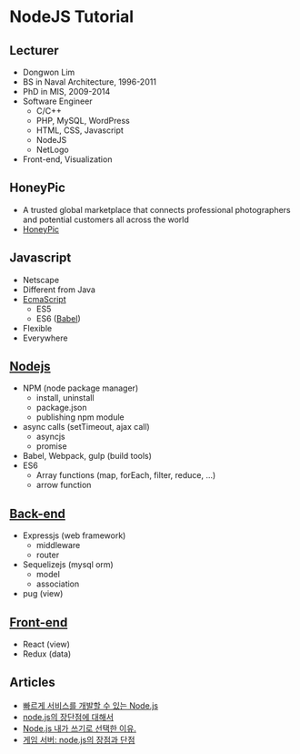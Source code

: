 # NodeJS Tutorial


## Lecturer
- Dongwon Lim
- BS in Naval Architecture, 1996-2011
- PhD in MIS, 2009-2014
- Software Engineer
  - C/C++
  - PHP, MySQL, WordPress
  - HTML, CSS, Javascript
  - NodeJS
  - NetLogo
- Front-end, Visualization


## HoneyPic
- A trusted global marketplace that connects professional photographers and potential customers all across the world
- [HoneyPic](https://honeypic.com)


## Javascript
- Netscape
- Different from Java
- [EcmaScript](https://en.wikipedia.org/wiki/ECMAScript)
  - ES5
  - ES6 ([Babel](https://babeljs.io/))
- Flexible
- Everywhere


## [Nodejs](./nodejs.md)
- NPM (node package manager)
  - install, uninstall
  - package.json
  - publishing npm module
- async calls (setTimeout, ajax call)
  - asyncjs
  - promise
- Babel, Webpack, gulp (build tools)
- ES6
  - Array functions (map, forEach, filter, reduce, ...)
  - arrow function


## [Back-end](./backend.md)
- Expressjs (web framework)
  - middleware
  - router
- Sequelizejs (mysql orm)
  - model
  - association
- pug (view)


## [Front-end](./frontend.md)
- React (view)
- Redux (data)


## Articles
- [빠르게 서비스를 개발할 수 있는 Node.js](http://d2.naver.com/helloworld/4994500)
- [node.js의 장단점에 대해서](http://bcho.tistory.com/876)
- [Node.js 내가 쓰기로 선택한 이유.](https://vinebrancho.wordpress.com/2014/03/24/node-js-%EB%82%B4%EA%B0%80-%EC%93%B0%EA%B8%B0%EB%A1%9C-%EC%84%A0%ED%83%9D%ED%95%9C-%EC%9D%B4%EC%9C%A0/)
- [게임 서버: node.js의 장점과 단점](https://gamecodingschool.org/2015/05/21/%EA%B2%8C%EC%9E%84-%EC%84%9C%EB%B2%84-node-js%EC%9D%98-%EC%9E%A5%EC%A0%90%EA%B3%BC-%EB%8B%A8%EC%A0%90/)
